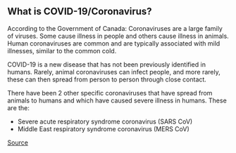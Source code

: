 ## What is COVID-19/Coronavirus?

According to the Government of Canada: Coronaviruses are a large family of viruses. Some cause illness in people and others cause illness in animals. Human coronaviruses are common and are typically associated with mild illnesses, similar to the common cold.

COVID-19 is a new disease that has not been previously identified in humans. Rarely, animal coronaviruses can infect people, and more rarely, these can then spread from person to person through close contact.

There have been 2 other specific coronaviruses that have spread from animals to humans and which have caused severe illness in humans. These are the:

- Severe acute respiratory syndrome coronavirus (SARS CoV)
- Middle East respiratory syndrome coronavirus (MERS CoV)

[Source](https://www.canada.ca/en/public-health/services/diseases/2019-novel-coronavirus-infection/symptoms.html?topic=ex-col-faq#a)
